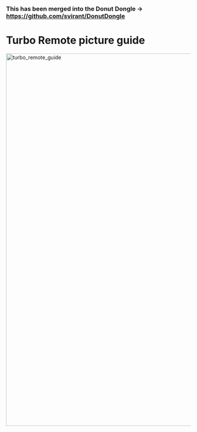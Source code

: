 ### This has been merged into the Donut Dongle -> https://github.com/svirant/DonutDongle
# Turbo Remote picture guide
<img width="1015" alt="turbo_remote_guide" src="https://github.com/user-attachments/assets/ba79c0a1-8897-43bc-ac21-bf9792a7d635" />
